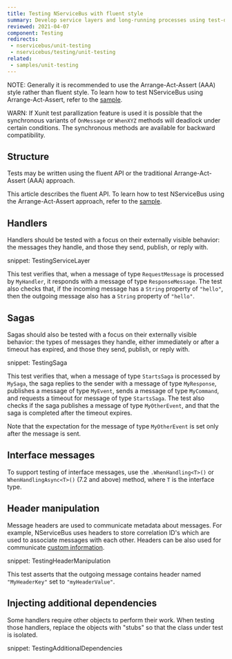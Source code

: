 ```yaml
---
title: Testing NServiceBus with fluent style
summary: Develop service layers and long-running processes using test-driven development.
reviewed: 2021-04-07
component: Testing
redirects:
 - nservicebus/unit-testing
 - nservicebus/testing/unit-testing
related:
 - samples/unit-testing
---
```


NOTE: Generally it is recommended to use the Arrange-Act-Assert (AAA) style rather than fluent style. To learn how to test NServiceBus using Arrange-Act-Assert, refer to the [sample](/samples/unit-testing/).

WARN: If Xunit test parallization feature is used it is possible that the synchronous variants of `OnMessage` or `WhenXYZ` methods will deadlock under certain conditions. The synchronous methods are available for backward compatibility.

## Structure

Tests may be written using the fluent API or the traditional Arrange-Act-Assert (AAA) approach.

This article describes the fluent API. To learn how to test NServiceBus using the Arrange-Act-Assert approach, refer to the [sample](/samples/unit-testing/).

## Handlers

Handlers should be tested with a focus on their externally visible behavior: the messages they handle, and those they send, publish, or reply with.

snippet: TestingServiceLayer

This test verifies that, when a message of type `RequestMessage` is processed by `MyHandler`, it responds with a message of type `ResponseMessage`. The test also checks that, if the incoming message has a `String` property of `"hello"`, then the outgoing message also has a `String` property of `"hello"`.

## Sagas

Sagas should also be tested with a focus on their externally visible behavior: the types of messages they handle, either immediately or after a timeout has expired, and those they send, publish, or reply with.

snippet: TestingSaga

This test verifies that, when a message of type `StartsSaga` is processed by `MySaga`, the saga replies to the sender with a message of type `MyResponse`, publishes a message of type `MyEvent`, sends a message of type `MyCommand`, and requests a timeout for message of type `StartsSaga`. The test also checks if the saga publishes a message of type `MyOtherEvent`, and that the saga is completed after the timeout expires.

Note that the expectation for the message of type `MyOtherEvent` is set only after the message is sent.

## Interface messages

To support testing of interface messages, use the `.WhenHandling<T>()` or `WhenHandlingAsync<T>()` (7.2 and above) method, where `T` is the interface type.


## Header manipulation

Message headers are used to communicate metadata about messages. For example, NServiceBus uses headers to store correlation ID's which are used to associate messages with each other. Headers can be also used for communicate [custom information](/nservicebus/messaging/header-manipulation.md).

snippet: TestingHeaderManipulation

This test asserts that the outgoing message contains header named `"MyHeaderKey"` set to `"myHeaderValue"`.

## Injecting additional dependencies

Some handlers require other objects to perform their work. When testing those handlers, replace the objects with "stubs" so that the class under test is isolated.

snippet: TestingAdditionalDependencies